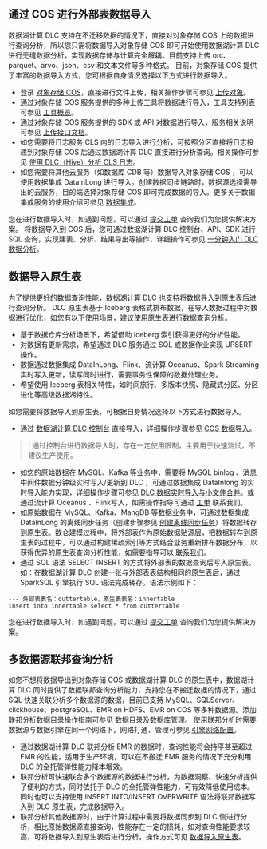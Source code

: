 ## 通过 COS 进行外部表数据导入
数据湖计算 DLC 支持在不迁移数据的情况下，直接对对象存储 COS 上的数据进行查询分析，所以您只需将数据导入对象存储 COS 即可开始使用数据湖计算 DLC 进行无缝数据分析，实现数据存储与计算完全解耦。目前支持上传 orc、parquet、arvo、json、csv 和文本文件等多种格式。
目前，对象存储 COS 提供了丰富的数据导入方式，您可根据自身情况选择以下方式进行数据导入。
- 登录 [对象存储 COS](https://console.cloud.tencent.com/cos)，直接进行文件上传，相关操作步骤可参见 [上传对象](https://cloud.tencent.com/document/product/436/13321)。
- 通过对象存储 COS 服务提供的多种上传工具将数据进行导入，工具支持列表可参见 [工具概览](https://cloud.tencent.com/document/product/436/6242)。
- 通过对象存储 COS 服务提供的 SDK 或 API 对数据进行导入，服务相关说明可参见 [上传接口文档](https://cloud.tencent.com/document/product/436/7749)。
- 如您需要将日志服务 CLS 内的日志导入进行分析，可按照分区直接将日志投递到对象存储 COS 后通过数据湖计算 DLC 直接进行分析查询。相关操作可参见 [使用 DLC（Hive）分析 CLS 日志](https://cloud.tencent.com/document/product/614/74783)。
- 如您需要将其他云服务（如数据库 CDB 等）数据导入对象存储 COS ，可以使用数据集成 DataInLong 进行导入。创建数据同步链路时，数据源选择需导出的云服务，目的端选择对象存储 COS 即可完成数据的导入。更多关于数据集成服务的使用介绍可参见 [数据集成](https://cloud.tencent.com/document/product/1580/73382)。

您在进行数据导入时，如遇到问题，可以通过 [提交工单](https://console.cloud.tencent.com/workorder/category) 咨询我们为您提供解决方案。
将数据导入到 COS 后，您可通过数据湖计算 DLC 控制台、API、SDK 进行 SQL 查询，实现建表、分析、结果导出等操作，详细操作可参见 [一分钟入门 DLC 数据分析](https://cloud.tencent.com/document/product/1342/72493)。

## 数据导入原生表[](id:数据代入原生表)
为了提供更好的数据查询性能，数据湖计算 DLC 也支持将数据导入到原生表后进行查询分析。 DLC 原生表基于 Iceberg 表格式排布数据，在导入数据过程中对数据进行优化，如您有以下使用场景，建议使用原生表进行数据查询分析。
- 基于数据仓库分析场景下，希望借助 Iceberg 索引获得更好的分析性能。
- 对数据有更新需求，希望通过 DLC 服务通过 SQL 或数据作业实现 UPSERT 操作。
- 数据通过数据集成 DataInLong、Flink、流计算 Oceanus、Spark Streaming 实时写入更新，读写同时进行，需要事务性保障的数据处理业务。
- 希望使用 Iceberg 表相关特性，如时间旅行、多版本快照、隐藏式分区、分区进化等高级数据湖特性。

如您需要将数据导入到原生表，可根据自身情况选择以下方式进行数据导入。
- 通过 [数据湖计算 DLC 控制台](https://console.cloud.tencent.com/dlc) 直接导入，详细操作步骤参见 [COS 数据导入](https://cloud.tencent.com/document/product/1342/71417)。
>! 通过控制台进行数据导入时，存在一定使用限制，主要用于快速测试，不建议生产使用。
- 如您的原始数据在 MySQL、Kafka 等业务中，需要将 MySQL binlog 、消息中间件数据分钟级实时写入/更新到 DLC ，可通过数据集成 DataInlong 的实时导入能力实现，详细操作步骤可参见 [DLC 数据实时导入与小文件合并](https://cloud.tencent.com/document/product/1580/81103)。或通过流计算 Oceanus 、Flink写入，如需操作指导可通过 [工单](https://console.cloud.tencent.com/workorder/category) 联系我们。
- 如原始数据在 MySQL、Kafka、MangDB 等数据业务中，可通过数据集成 DataInLong 的离线同步任务（创建步骤参见 [创建离线同步任务](https://cloud.tencent.com/document/product/1580/77357)）将数据转存到原生表。数仓建模过程中，将外部表作为原始数据贴源层，把数据转存到原生表的过程中，可以通过构建稀疏索引等方式结合业务重新排布数据分布，以获得优异的原生表查询分析性能，如需要指导可以 [联系我们](https://yehe.woa.com/document/doc-cn/product-article/1342/52137)。
- 通过 SQL 语法 SELECT INSERT 的方式将外部表的数据查询后写入原生表。如：在数据湖计算 DLC 创建一张与外部表表结构相同的原生表后，通过 SparkSQL 引擎执行 SQL 语法完成转存。语法示例如下：
```
--- 外部表表名：outtertable，原生表表名：innertable
insert into innertable select * from outtertable
```

您在进行数据导入时，如遇到问题，可以通过 [提交工单](https://console.cloud.tencent.com/workorder/category) 咨询我们为您提供解决方案。

## 多数据源联邦查询分析
如您不想将数据导出到对象存储 COS 或数据湖计算 DLC 的原生表中，数据湖计算 DLC 同时提供了数据联邦查询分析能力，支持您在不搬迁数据的情况下，通过 SQL 快速关联分析多个数据源的数据，目前已支持 MySQL、SQLServer、clickhouse、postgreSQL、EMR on HDFS、EMR on COS 等多种数据源。添加联邦分析数据目录操作指南可参见 [数据目录及数据库管理](https://cloud.tencent.com/document/product/1342/71246)。
使用联邦分析时需要数据源与数据引擎在同一个网络下，网络打通、管理可参见 [引擎网络配置](https://cloud.tencent.com/document/product/1342/80433)。
- 通过数据湖计算 DLC 联邦分析 EMR 的数据时，查询性能将会持平甚至超过 EMR 的性能，适用于生产环境，可以在不搬迁 EMR 服务的情况下充分利用 DLC 的全托管弹性能力降本增效。
- 联邦分析可快速联合多个数据源的数据进行分析，为数据洞察、快速分析提供了便利的方式，同时依托于 DLC 的全托管弹性能力，可有效降低使用成本。同时也可以支持使用 INSERT INTO/INSERT OVERWRITE 语法将联邦数据写入到 DLC 原生表，完成数据导入。
- 联邦分析其他数据源时，由于计算过程中需要将数据同步到 DLC 侧进行分析，相比原始数据源直接查询，性能存在一定的损耗，如对查询性能要求较高，可将数据导入到原生表后进行分析，操作方式可见 [数据导入原生表](#.E6.95.B0.E6.8D.AE.E5.AF.BC.E5.85.A5.E5.8E.9F.E7.94.9F.E8.A1.A8.3Ca-id.3D.22.E6.95.B0.E6.8D.AE.E4.BB.A3.E5.85.A5.E5.8E.9F.E7.94.9F.E8.A1.A8.22.3E.3C.2Fa.3E)。

